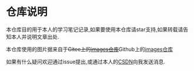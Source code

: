 # 仓库说明

本仓库目的用于本人的学习笔记记录,如果要使用本仓库请star支持,如果转载请告知本人并说明文章出处.

本仓库使用的图片据来自于~~Gitee上的[images仓库](https://gitee.com/Sentaku1129/images)~~Github上的[images仓库](https://github.com/Sentaku1129/images)

如果有什么疑问欢迎通过issue提出,或通过本人的[CSDN](https://blog.csdn.net/weixin_48848862?spm=1000.2115.3001.5343)向我发送消息.

